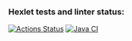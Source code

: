 ### Hexlet tests and linter status:
[![Actions Status](https://github.com/mari-ship-it/java-project-71/actions/workflows/hexlet-check.yml/badge.svg)](https://github.com/mari-ship-it/java-project-71/actions)
[![Java CI](https://github.com/hexlet-boilerplates/java-package/actions/workflows/main.yml/badge.svg)](https://github.com/hexlet-boilerplates/java-package/actions/workflows/main.yml)